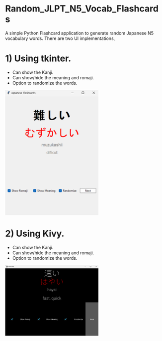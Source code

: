 # Random_JLPT_N5_Vocab_Flashcards
A simple Python Flashcard application to generate random Japanese N5 vocabulary words.
There are two UI implementations,

# 1) Using tkinter.
 - Can show the Kanji.
 - Can show/hide the meaning and romaji.
 - Option to randomize the words.

<img src="Assets/flashcard.png" alt="JLPT N5 VOCAB Image" width="300" height="auto">

# 2) Using Kivy.
 - Can show the Kanji.
 - Can show/hide the meaning and romaji.
 - Option to randomize the words.

<img src="Assets/flashcard_kivy.png" alt="JLPT N5 VOCAB Image kivy" width="300" height="auto">
